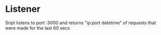 # Listener
 Sript listens to port :3000 and returns "ip:port datetime" of requests that were made for the last 60 secs
